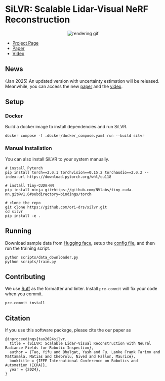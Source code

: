 # SiLVR: Scalable Lidar-Visual NeRF Reconstruction
<div align="center">
  <img src="./docs/rendering_roq.gif" alt="rendering gif">
</div>

- [Project Page](https://ori-drs.github.io/projects/silvr/)
- [Paper](https://arxiv.org/abs/2403.06877)
- [Video](https://www.youtube.com/watch?v=kA11bdMbhMo)

## News
(Jan 2025) An updated version with uncertainty estimation will be released. Meanwhile, you can access the new [paper](https://arxiv.org/abs/2502.02657) and the [video](https://www.youtube.com/watch?si=yREPN_90_kxuvwxn&v=AU6gvRFfCMQ&feature=youtu.be).
## Setup
### Docker
Build a docker image to install dependencies and run SiLVR. 
```
docker compose -f .docker/docker_compose.yaml run --build silvr
```
### Manual Installation
You can also install SiLVR to your system manually.
```
# install Pytorch
pip install torch==2.0.1 torchvision==0.15.2 torchaudio==2.0.2 --index-url https://download.pytorch.org/whl/cu118

# install Tiny-CUDA-NN
pip install ninja git+https://github.com/NVlabs/tiny-cuda-nn.git@v1.6#subdirectory=bindings/torch

# clone the repo
git clone https://github.com/ori-drs/silvr.git
cd silvr
pip install -e .
```


## Running
Download sample data from [Hugging face](https://huggingface.co/datasets/ori-drs/silvr_data/tree/main), setup the [config file](./scripts/config_train.yaml), and then run the training script.
```
python scripts/data_downloader.py
python scripts/train.py
```



## Contributing
We use [Ruff](https://github.com/astral-sh/ruff) as the formatter and linter. Install `pre-commit` will fix your code when you commit.
```
pre-commit install
```

## Citation
If you use this software package, please cite the our paper as 
```
@inproceedings{tao2024silvr,
  title = {SiLVR: Scalable Lidar-Visual Reconstruction with Neural Radiance Fields for Robotic Inspection},
  author = {Tao, Yifu and Bhalgat, Yash and Fu, Lanke Frank Tarimo and Mattamala, Matias and Chebrolu, Nived and Fallon, Maurice},
  booktitle = {IEEE International Conference on Robotics and Automation (ICRA)},
  year = {2024},
}
```
